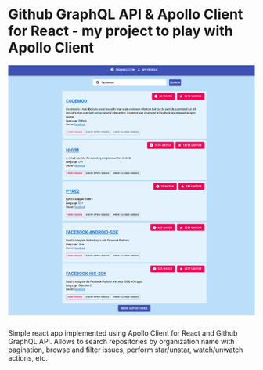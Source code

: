 # Github GraphQL API & Apollo Client for React - my project to play with Apollo Client

![Alt text](apollo.png?raw=true "Intro")

Simple react app implemented using Apollo Client for React and Github GraphQL API. Allows to search repositories by organization name with pagination, browse and filter issues, perform  star/unstar, watch/unwatch actions, etc. 
